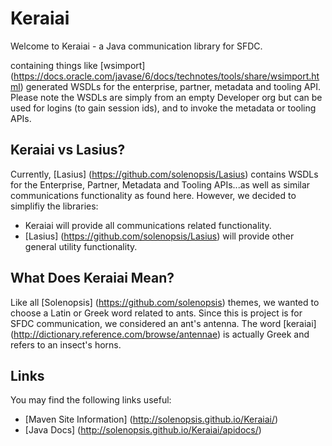 # Keraiai

Welcome to Keraiai - a Java communication library for SFDC.

containing things like [wsimport] (https://docs.oracle.com/javase/6/docs/technotes/tools/share/wsimport.html) generated WSDLs for the enterprise, partner, metadata and tooling API.  Please note the WSDLs are simply from an empty Developer org but can be used for logins (to gain session ids), and to invoke the metadata or tooling APIs.

## Keraiai vs Lasius?

Currently, [Lasius] (https://github.com/solenopsis/Lasius) contains WSDLs for the Enterprise, Partner, Metadata and Tooling APIs...as well as similar communications functionality as found here.  However, we decided to simplifiy the libraries:
* Keraiai will provide all communications related functionality.
* [Lasius] (https://github.com/solenopsis/Lasius) will provide other general utility functionality.

## What Does Keraiai Mean?

Like all [Solenopsis] (https://github.com/solenopsis) themes, we wanted to choose a Latin or Greek word related to ants.  Since this is project is for SFDC communication, we considered an ant's antenna.  The word [keraiai] (http://dictionary.reference.com/browse/antennae) is actually Greek and refers to an insect's horns.

## Links

You may find the following links useful:
* [Maven Site Information] (http://solenopsis.github.io/Keraiai/)
* [Java Docs] (http://solenopsis.github.io/Keraiai/apidocs/)